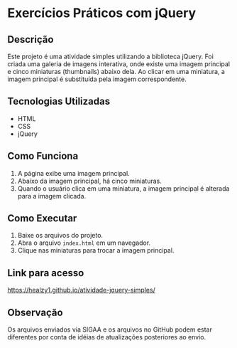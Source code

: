 # Exercícios Práticos com jQuery

## Descrição
Este projeto é uma atividade simples utilizando a biblioteca jQuery. Foi criada uma galeria de imagens interativa, onde existe uma imagem principal e cinco miniaturas (thumbnails) abaixo dela. Ao clicar em uma miniatura, a imagem principal é substituída pela imagem correspondente.

## Tecnologias Utilizadas
- HTML
- CSS
- jQuery

## Como Funciona
1. A página exibe uma imagem principal.
2. Abaixo da imagem principal, há cinco miniaturas.
3. Quando o usuário clica em uma miniatura, a imagem principal é alterada para a imagem clicada.

## Como Executar
1. Baixe os arquivos do projeto.
2. Abra o arquivo `index.html` em um navegador.
3. Clique nas miniaturas para trocar a imagem principal.

## Link para acesso
https://healzy1.github.io/atividade-jquery-simples/

## Observação
Os arquivos enviados via SIGAA e os arquivos no GitHub podem estar diferentes por conta de idéias de atualizações posteriores ao envio.
